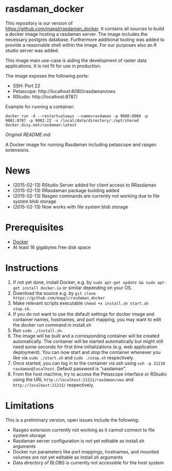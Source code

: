 rasdaman_docker
===============
This repository is our version of https://github.com/mappl/rasdaman_docker.
It contains all sources to build a docker image hosting a rasdaman server. 
The image includes the necessary postgres database. 
Furthermore additional tooling was added to provide a reasonable shell within the image.
For our purposes also an R studio server was added.

This image main use-case is aiding the development of raster data applications.
It is not fit for use in production.

The image exposes the following ports:
* SSH: Port 22
* Petascope: http://localhost:8080/rasdaman/ows
* RStudio: http://localhost:8787/

Example for running a container:

``docker run -d --restart=always --name=rasdaman -p 9000:8080 -p 9001:8787 -p 9002:22 -v /local/data/directory/:/opt/shared docker.disy.net/rasdaman:latest``


*Original README.md:*

A Docker image for running Rasdaman including petascope and rasgeo extensions.

# News
- (2015-02-13) RStudio Server added for client access to RRasdaman 
- (2015-02-13) RRasdaman package building added
- (2015-02-13) Rasgeo commands are currently not working due to file system blob storage 
- (2015-02-13) Now works with file system blob storage

# Prerequisites
- [Docker](https://www.docker.com/)
- At least 16 gigabytes free disk space

# Instructions
1. If not yet done, install Docker, e.g. by `sudo apt-get update && sudo apt-get install docker.io` or similar depending on your OS.
2. Download the source e.g. by `git clone https://github.com/mappl/rasdaman_docker` 
3. Make relevant scripts executable `chmod +x install.sh start.sh stop.sh`.
4. If you do not want to use the default settings for docker image and container names, hostnames, and port mapping, you may want to edit the docker run command in install.sh
5. Run `sudo ./install.sh`.
6. The image will be built and a corresponding container will be created automatically. The container will be started automatically but might still need some seconds for first time initializations (e.g. web application deployment). You can now start and stop the container whenever you like via `sudo ./start.sh` and `sudo ./stop.sh` respectively.
7. Once started, you can log in to the container via ssh using `ssh -p 21210 rasdaman@localhost`. Default password is "rasdaman".
8. From the host machine, try to access the Petascope interface or RStudio using the URL `http://localhost:21211/rasdaman/ows` and `http://localhost:21215/` respectively.



# Limitations
This is a preliminary version, open issues include the following:
- Rasgeo extension currently not working as it cannot connect to file system storage
- Rasdaman server configuration is not yet editable as install.sh arguments
- Docker run parameters like port mappings, hostnames, and mounted volumes are not yet editable as install.sh arguments
- Data directory of BLOBS is currently not accessible for the host system



